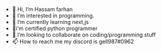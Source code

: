 - 👋 Hi, I’m Hassam farhan
- 👀 I’m interested in programming.
- 🌱 I’m currently learning next,js
- 🌱i'm certified python programmer
- 💞️ I’m looking to collaborate on coding/programming stuff
- 📫 How to reach me my discord is gell987#0962

<!---
gell987/gell987 is a ✨ special ✨ repository because its `README.md` (this file) appears on your GitHub profile.
You can click the Preview link to take a look at your changes.
--->

